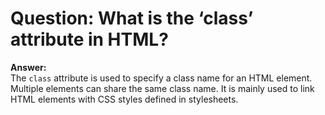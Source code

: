 # Question: What is the ‘class’ attribute in HTML?

**Answer:**  
The `class` attribute is used to specify a class name for an HTML element. Multiple elements can share the same class name. It is mainly used to link HTML elements with CSS styles defined in stylesheets.

